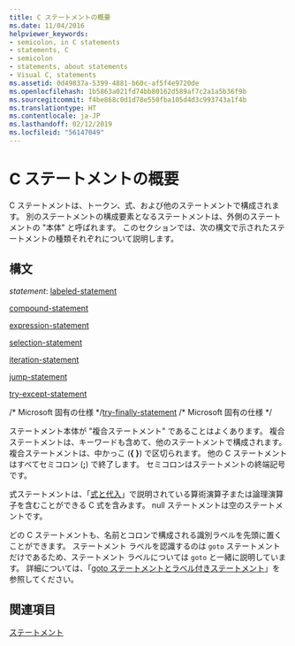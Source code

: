 ```yaml
---
title: C ステートメントの概要
ms.date: 11/04/2016
helpviewer_keywords:
- semicolon, in C statements
- statements, C
- semicolon
- statements, about statements
- Visual C, statements
ms.assetid: 0d49837a-5399-4881-b60c-af5f4e9720de
ms.openlocfilehash: 1b5863a021fd74bb80162d589af7c2a1a5b36f9b
ms.sourcegitcommit: f4be868c0d1d78e550fba105d4d3c993743a1f4b
ms.translationtype: HT
ms.contentlocale: ja-JP
ms.lasthandoff: 02/12/2019
ms.locfileid: "56147049"
---
```

# <a name="overview-of-c-statements"></a>C ステートメントの概要

C ステートメントは、トークン、式、および他のステートメントで構成されます。 別のステートメントの構成要素となるステートメントは、外側のステートメントの "本体" と呼ばれます。 このセクションでは、次の構文で示されたステートメントの種類それぞれについて説明します。

## <a name="syntax"></a>構文

*statement*: [labeled-statement](../c-language/goto-and-labeled-statements-c.md)

[compound-statement](../c-language/compound-statement-c.md)

[expression-statement](../c-language/expression-statement-c.md)

[selection-statement](../c-language/if-statement-c.md)

[iteration-statement](../c-language/do-while-statement-c.md)

[jump-statement](../c-language/break-statement-c.md)

[try-except-statement](../c-language/try-except-statement-c.md)

/* Microsoft 固有の仕様 \*/[try-finally-statement](../c-language/try-finally-statement-c.md) /\* Microsoft 固有の仕様 \*/

ステートメント本体が "複合ステートメント" であることはよくあります。 複合ステートメントは、キーワードも含めて、他のステートメントで構成されます。 複合ステートメントは、中かっこ (**{ }**) で区切られます。 他の C ステートメントはすべてセミコロン (**;**) で終了します。 セミコロンはステートメントの終端記号です。

式ステートメントは、「[式と代入](../c-language/expressions-and-assignments.md)」で説明されている算術演算子または論理演算子を含むことができる C 式を含みます。 null ステートメントは空のステートメントです。

どの C ステートメントも、名前とコロンで構成される識別ラベルを先頭に置くことができます。 ステートメント ラベルを認識するのは `goto` ステートメントだけであるため、ステートメント ラベルについては `goto` と一緒に説明しています。 詳細については、「[goto ステートメントとラベル付きステートメント](../c-language/goto-and-labeled-statements-c.md)」を参照してください。

## <a name="see-also"></a>関連項目

[ステートメント](../c-language/statements-c.md)
